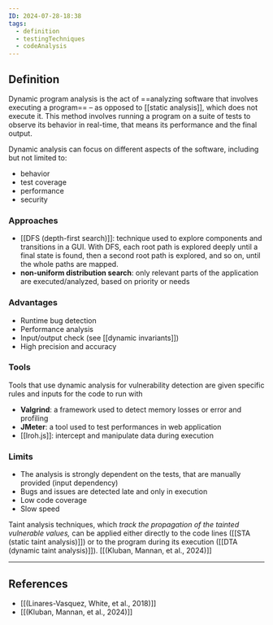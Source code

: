 ```yaml
---
ID: 2024-07-28-18:38
tags:
  - definition
  - testingTechniques
  - codeAnalysis
---
```

## Definition

Dynamic program analysis is the act of ==analyzing software that involves executing a program== – as opposed to [[static analysis]], which does not execute it. This method involves running a program on a suite of tests to observe its behavior in real-time, that means its performance and the final output.

Dynamic analysis can focus on different aspects of the software, including but not limited to:
- behavior
- test coverage
- performance
- security
 
### Approaches

- [[DFS (depth-first search)]]: technique used to explore components and transitions in a GUI. With DFS, each root path is explored deeply until a final state is found, then a second root path is explored, and so on, until the whole paths are mapped.
- **non-uniform distribution search**: only relevant parts of the application are executed/analyzed, based on priority or needs

### Advantages

- Runtime bug detection
- Performance analysis
- Input/output check (see [[dynamic invariants]])
- High precision and accuracy

### Tools

Tools that use dynamic analysis for vulnerability detection are given specific rules and inputs for the code to run with

- **Valgrind**: a framework used to detect memory losses or error and profiling
- **JMeter**: a tool used to test performances in web application
- [[Iroh.js]]: intercept and manipulate data during execution

### Limits

- The analysis is strongly dependent on the tests, that are manually provided (input dependency)
- Bugs and issues are detected late and only in execution
- Low code coverage
- Slow speed


Taint analysis techniques, which *track the propagation of the tainted vulnerable values,* can be applied either directly to the code lines ([[STA (static taint analysis)]]) or to the program during its execution ([[DTA (dynamic taint analysis)]]). [[(Kluban, Mannan, et al., 2024)]]

---
## References
- [[(Linares-Vasquez, White, et al., 2018)]]
-  [[(Kluban, Mannan, et al., 2024)]]

